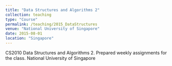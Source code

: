 ```yaml
---
title: "Data Structures and Algorithms 2"
collection: teaching
type: "Course"
permalink: /teaching/2015_DataStructures
venue: "National University of Singapore"
date: 2015-08-01
location: "Singapore"
---
```


CS2010 Data Structures and Algorithms 2. Prepared weekly assignments for the class. National University of Singapore